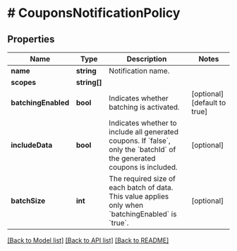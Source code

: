 # # CouponsNotificationPolicy

## Properties

Name | Type | Description | Notes
------------ | ------------- | ------------- | -------------
**name** | **string** | Notification name. | 
**scopes** | **string[]** |  | 
**batchingEnabled** | **bool** | Indicates whether batching is activated. | [optional] [default to true]
**includeData** | **bool** | Indicates whether to include all generated coupons. If &#x60;false&#x60;, only the &#x60;batchId&#x60; of the generated coupons is included. | [optional] 
**batchSize** | **int** | The required size of each batch of data. This value applies only when &#x60;batchingEnabled&#x60; is &#x60;true&#x60;. | [optional] 

[[Back to Model list]](../../README.md#documentation-for-models) [[Back to API list]](../../README.md#documentation-for-api-endpoints) [[Back to README]](../../README.md)


